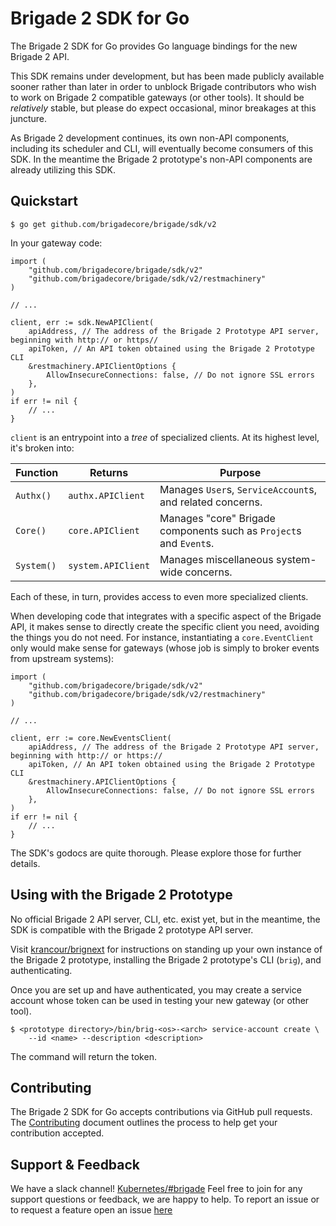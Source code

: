 # Brigade 2 SDK for Go

The Brigade 2 SDK for Go provides Go language bindings for the new Brigade 2
API.

This SDK remains under development, but has been made publicly available sooner
rather than later in order to unblock Brigade contributors who wish to work on
Brigade 2 compatible gateways (or other tools). It should be _relatively_
stable, but please do expect occasional, minor breakages at this juncture.

As Brigade 2 development continues, its own non-API components, including its
scheduler and CLI, will eventually become consumers of this SDK. In the meantime
the Brigade 2 prototype's non-API components are already utilizing this SDK.

## Quickstart

```console
$ go get github.com/brigadecore/brigade/sdk/v2
```

In your gateway code:

```golang
import (
	"github.com/brigadecore/brigade/sdk/v2"
	"github.com/brigadecore/brigade/sdk/v2/restmachinery"
)

// ...

client, err := sdk.NewAPIClient(
	apiAddress, // The address of the Brigade 2 Prototype API server, beginning with http:// or https//
	apiToken, // An API token obtained using the Brigade 2 Prototype CLI
	&restmachinery.APIClientOptions {
		AllowInsecureConnections: false, // Do not ignore SSL errors
	},
)
if err != nil {
	// ...
}
```

`client` is an entrypoint into a _tree_ of specialized clients. At its highest
level, it's broken into:

| Function | Returns | Purpose |
|----------|---------|---------|
| `Authx()`| `authx.APIClient` | Manages `User`s, `ServiceAccount`s, and related concerns. |
| `Core()` | `core.APIClient` | Manages "core" Brigade components such as `Project`s and `Event`s. |
| `System()` | `system.APIClient` | Manages miscellaneous system-wide concerns. |

Each of these, in turn, provides access to even more specialized clients.

When developing code that integrates with a specific aspect of the Brigade API,
it makes sense to directly create the specific client you need, avoiding the
things you do not need. For instance, instantiating a `core.EventClient` only
would make sense for gateways (whose job is simply to broker events from
upstream systems):

```golang
import (
	"github.com/brigadecore/brigade/sdk/v2"
	"github.com/brigadecore/brigade/sdk/v2/restmachinery"
)

// ...

client, err := core.NewEventsClient(
	apiAddress, // The address of the Brigade 2 Prototype API server, beginning with http:// or https://
	apiToken, // An API token obtained using the Brigade 2 Prototype CLI
	&restmachinery.APIClientOptions {
		AllowInsecureConnections: false, // Do not ignore SSL errors
	},
)
if err != nil {
	// ...
}
```

The SDK's godocs are quite thorough. Please explore those for further details.

## Using with the Brigade 2 Prototype

No official Brigade 2 API server, CLI, etc. exist yet, but in the meantime, the
SDK is compatible with the Brigade 2 prototype API server.

Visit [krancour/brignext](https://github.com/krancour/brignext) for instructions
on standing up your own instance of the Brigade 2 prototype, installing the
Brigade 2 prototype's CLI (`brig`), and authenticating.

Once you are set up and have authenticated, you may create a service account
whose token can be used in testing your new gateway (or other tool).

```console
$ <prototype directory>/bin/brig-<os>-<arch> service-account create \
    --id <name> --description <description>
```

The command will return the token.

## Contributing

The Brigade 2 SDK for Go accepts contributions via GitHub pull requests. The
[Contributing](../../CONTRIBUTING.md) document outlines the process to help get
your contribution accepted.

## Support & Feedback

We have a slack channel!
[Kubernetes/#brigade](https://kubernetes.slack.com/messages/C87MF1RFD) Feel free
to join for any support questions or feedback, we are happy to help. To report
an issue or to request a feature open an issue
[here](https://github.com/brigadecore/brigade/issues)
